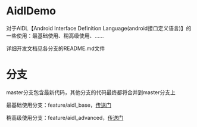 # AidlDemo

对于AIDL【Android Interface Definition Language(android接口定义语言)】的一些使用：最基础使用、稍高级使用、......

详细开发文档见各分支的README.md文件

# 分支

master分支包含最新代码，其他分支的代码最终都将合并到master分支上

最基础使用分支：feature/aidl_base，[传送门](https://github.com/fengqingxiuyi/AidlDemo/tree/feature/aidl_base)

稍高级使用分支：feature/aidl_advanced，[传送门](https://github.com/fengqingxiuyi/AidlDemo/tree/feature/aidl_advanced)